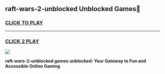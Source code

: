 
## raft-wars-2-unblocked Unblocked Games👋
<h3>
<a href="https://news.freeplayer.one?title=raft-wars-2-unblocked&ref=16F">CLICK TO PLAY</a></h3>
<hr>

<h3>
<a href="https://news.freeplayer.one?title=raft-wars-2-unblocked&ref=16F">CLICK 2 PLAY</a>
  
</h3>

<a href="https://news.freeplayer.one?title=raft-wars-2-unblocked&ref=16F/"><img src="https://clearcache.store/games.png"></a>


**raft-wars-2-unblocked games unblocked: Your Gateway to Fun and Accessible Online Gaming**
